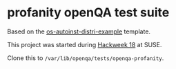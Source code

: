 # profanity openQA test suite

Based on the [os-autoinst-distri-example](https://github.com/os-autoinst/os-autoinst-distri-example) template.

This project was started during [Hackweek 18](https://hackweek.suse.com/18/projects/write-openqa-testsuite-for-profanity) at SUSE.

Clone this to `/var/lib/openqa/tests/openqa-profanity`.
